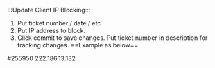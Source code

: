 :::Update Client IP Blocking:::
1. Put ticket number / date / etc
2. Put IP address to block.
3. Click commit to save changes. Put ticket number in description for tracking changes.
   ==Example as below==

#255950
222.186.13.132

